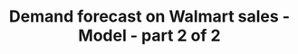 ---
published: true
title: Demand forecast on Walmart sales - Model  - part 2 of 2
collection: cv
layout: single
author_profile: true
read_time: true
categories: [projects]
header :
    teaser : /assets/images/sales_forecast.png
comments : true
toc: true
toc_sticky: true
sidebar:
    nav: sidebar-sample
---